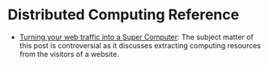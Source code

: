 # Distributed Computing Reference

* [Turning your web traffic into a Super Computer](http://ben.akrin.com/?p=5997): The subject matter of this post is controversial as it discusses extracting computing resources from the visitors of a website.
